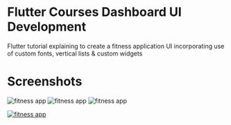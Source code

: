 # Flutter Courses Dashboard UI Development

Flutter tutorial explaining to create a fitness application UI incorporating use of custom fonts, vertical lists & custom widgets


# Screenshots
![fitness app](https://i.ibb.co/jGqVGJx/Dribbble.png)
![fitness app](https://i.ibb.co/c127XWx/Dashboard-3x.png)
![fitness app](https://i.ibb.co/JC8qppZ/Welcome-3x.png)

[![fitness app](http://img.youtube.com/vi/c6QspHQsj8Q/0.jpg)](http://www.youtube.com/watch?v=c6QspHQsj8Q "fitness app")

